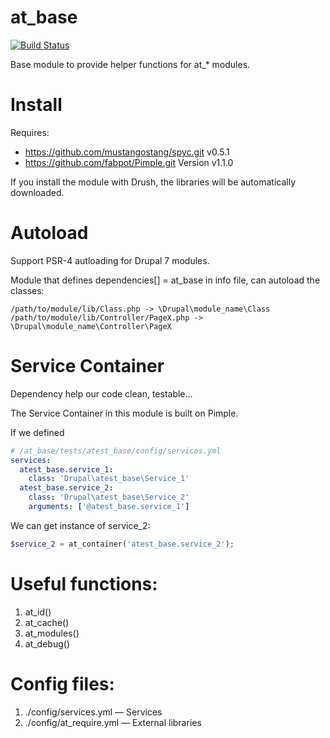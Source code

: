 at_base
=======

[![Build Status](https://secure.travis-ci.org/andytruong/at_base.png?branch=7.x-2.x)](http://travis-ci.org/andytruong/at_base)

Base module to provide helper functions for at_* modules.

Install
=====

Requires:

  - https://github.com/mustangostang/spyc.git v0.5.1
  - https://github.com/fabpot/Pimple.git Version v1.1.0

If you install the module with Drush, the libraries will be automatically
downloaded.

Autoload
=====

Support PSR-4 autloading for Drupal 7 modules.

Module that defines dependencies[] = at_base in info file, can autoload the classes:

````
/path/to/module/lib/Class.php -> \Drupal\module_name\Class
/path/to/module/lib/Controller/PageX.php -> \Drupal\module_name\Controller\PageX
````

Service Container
=======

Dependency help our code clean, testable…

The Service Container in this module is built on Pimple.

If we defined

````yaml
# /at_base/tests/atest_base/config/services.yml
services:
  atest_base.service_1:
    class: 'Drupal\atest_base\Service_1'
  atest_base.service_2:
    class: 'Drupal\atest_base\Service_2'
    arguments: ['@atest_base.service_1']
````

We can get instance of service_2:

````php
$service_2 = at_container('atest_base.service_2');
````

Useful functions:
=======

1. at_id()
2. at_cache()
3. at_modules()
4. at_debug()

Config files:
=======

1. ./config/services.yml — Services
2. ./config/at_require.yml — External libraries
